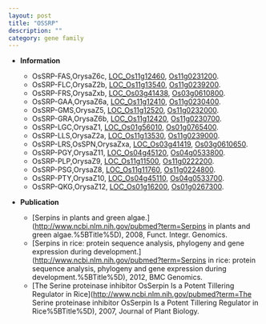 ```yaml
---
layout: post
title: "OSSRP"
description: ""
category: gene family
---
```


* **Information**  
    + OsSRP-FAS,OrysaZ6c, [LOC_Os11g12460](http://rice.uga.edu/cgi-bin/ORF_infopage.cgi?orf=LOC_Os11g12460), [Os11g0231200](https://rapdb.dna.affrc.go.jp/locus/?name=Os11g0231200).
    + OsSRP-FLC,OrysaZ2b, [LOC_Os11g13540](http://rice.uga.edu/cgi-bin/ORF_infopage.cgi?orf=LOC_Os11g13540), [Os11g0239200](https://rapdb.dna.affrc.go.jp/locus/?name=Os11g0239200).
    + OsSRP-FRS,OrysaZxb, [LOC_Os03g41438](http://rice.uga.edu/cgi-bin/ORF_infopage.cgi?orf=LOC_Os03g41438), [Os03g0610800](https://rapdb.dna.affrc.go.jp/locus/?name=Os03g0610800).
    + OsSRP-GAA,OrysaZ6a, [LOC_Os11g12410](http://rice.uga.edu/cgi-bin/ORF_infopage.cgi?orf=LOC_Os11g12410), [Os11g0230400](https://rapdb.dna.affrc.go.jp/locus/?name=Os11g0230400).
    + OsSRP-GMS,OrysaZ5, [LOC_Os11g12520](http://rice.uga.edu/cgi-bin/ORF_infopage.cgi?orf=LOC_Os11g12520), [Os11g0232000](https://rapdb.dna.affrc.go.jp/locus/?name=Os11g0232000).
    + OsSRP-GRA,OrysaZ6b, [LOC_Os11g12420](http://rice.uga.edu/cgi-bin/ORF_infopage.cgi?orf=LOC_Os11g12420), [Os11g0230700](https://rapdb.dna.affrc.go.jp/locus/?name=Os11g0230700).
    + OsSRP-LGC,OrysaZ1, [LOC_Os01g56010](http://rice.uga.edu/cgi-bin/ORF_infopage.cgi?orf=LOC_Os01g56010), [Os01g0765400](https://rapdb.dna.affrc.go.jp/locus/?name=Os01g0765400).
    + OsSRP-LLS,OrysaZ2a, [LOC_Os11g13530](http://rice.uga.edu/cgi-bin/ORF_infopage.cgi?orf=LOC_Os11g13530), [Os11g0239000](https://rapdb.dna.affrc.go.jp/locus/?name=Os11g0239000).
    + OsSRP-LRS,OsSPN,OrysaZxa, [LOC_Os03g41419](http://rice.uga.edu/cgi-bin/ORF_infopage.cgi?orf=LOC_Os03g41419), [Os03g0610650](https://rapdb.dna.affrc.go.jp/locus/?name=Os03g0610650).
    + OsSRP-PGY,OrysaZ11, [LOC_Os04g45120](http://rice.uga.edu/cgi-bin/ORF_infopage.cgi?orf=LOC_Os04g45120), [Os04g0533800](https://rapdb.dna.affrc.go.jp/locus/?name=Os04g0533800).
    + OsSRP-PLP,OrysaZ9, [LOC_Os11g11500](http://rice.uga.edu/cgi-bin/ORF_infopage.cgi?orf=LOC_Os11g11500), [Os11g0222200](https://rapdb.dna.affrc.go.jp/locus/?name=Os11g0222200).
    + OsSRP-PSG,OrysaZ8, [LOC_Os11g11760](http://rice.uga.edu/cgi-bin/ORF_infopage.cgi?orf=LOC_Os11g11760), [Os11g0224800](https://rapdb.dna.affrc.go.jp/locus/?name=Os11g0224800).
    + OsSRP-PTY,OrysaZ10, [LOC_Os04g45110](http://rice.uga.edu/cgi-bin/ORF_infopage.cgi?orf=LOC_Os04g45110), [Os04g0533700](https://rapdb.dna.affrc.go.jp/locus/?name=Os04g0533700).
    + OsSRP-QKG,OrysaZ12, [LOC_Os01g16200](http://rice.uga.edu/cgi-bin/ORF_infopage.cgi?orf=LOC_Os01g16200), [Os01g0267300](https://rapdb.dna.affrc.go.jp/locus/?name=Os01g0267300).

* **Publication**  
    + [Serpins in plants and green algae.](http://www.ncbi.nlm.nih.gov/pubmed?term=Serpins in plants and green algae.%5BTitle%5D), 2008, Funct. Integr. Genomics.
    + [Serpins in rice: protein sequence analysis, phylogeny and gene expression during development.](http://www.ncbi.nlm.nih.gov/pubmed?term=Serpins in rice: protein sequence analysis, phylogeny and gene expression during development.%5BTitle%5D), 2012, BMC Genomics.
    + [The Serine proteinase inhibitor OsSerpin Is a Potent Tillering Regulator in Rice](http://www.ncbi.nlm.nih.gov/pubmed?term=The Serine proteinase inhibitor OsSerpin Is a Potent Tillering Regulator in Rice%5BTitle%5D), 2007, Journal of Plant Biology.


